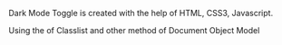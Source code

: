Dark Mode Toggle is created with the help of HTML, CSS3, Javascript.

Using the of Classlist and other method of Document Object Model
